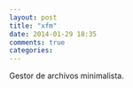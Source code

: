 ```yaml
---
layout: post
title: "xfm"
date: 2014-01-29 18:35
comments: true
categories: 
---
```

Gestor de archivos minimalista.

